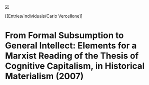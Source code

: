 [🇿](zotero://select/library/items/TUCTLC8J)

[[Entries/Individuals/Carlo Vercellone]] 
# From Formal Subsumption to General Intellect: Elements for a Marxist Reading of the Thesis of Cognitive Capitalism, in Historical Materialism (2007)


